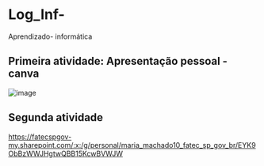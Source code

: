 # Log_Inf-
Aprendizado- informática 

## Primeira atividade: Apresentação pessoal -  canva 
![image](https://github.com/user-attachments/assets/83c5ef20-64eb-4da8-b2ad-68972584bc84)
## Segunda atividade 
https://fatecspgov-my.sharepoint.com/:x:/g/personal/maria_machado10_fatec_sp_gov_br/EYK9ObBzWWJHgtwQBB15KcwBVWJW